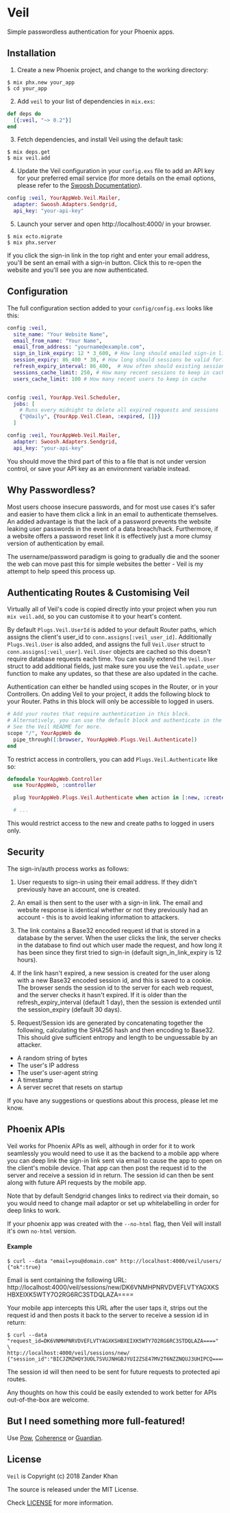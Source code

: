 # Veil

Simple passwordless authentication for your Phoenix apps.

## Installation

1. Create a new Phoenix project, and change to the working directory:

```shell
$ mix phx.new your_app
$ cd your_app
```

2. Add `veil` to your list of dependencies in `mix.exs`:

```elixir
def deps do
  [{:veil, "~> 0.2"}]
end
```

3. Fetch dependencies, and install Veil using the default task:

```shell
$ mix deps.get
$ mix veil.add
```

4. Update the Veil configuration in your `config.exs` file to add an API key for your preferred email service (for more details on the email options, please refer to the [Swoosh Documentation](https://github.com/swoosh/swoosh)).

```elixir
config :veil, YourAppWeb.Veil.Mailer,
  adapter: Swoosh.Adapters.Sendgrid,
  api_key: "your-api-key"
```

5. Launch your server and open http://localhost:4000/ in your browser.

```shell
$ mix ecto.migrate
$ mix phx.server
```

If you click the sign-in link in the top right and enter your email address, you'll be sent an email with a sign-in button. Click this to re-open the website and you'll see you are now authenticated.

## Configuration

The full configuration section added to your `config/config.exs` looks like this:

```elixir
config :veil,
  site_name: "Your Website Name",
  email_from_name: "Your Name",
  email_from_address: "yourname@example.com",
  sign_in_link_expiry: 12 * 3_600, # How long should emailed sign-in links be valid for?
  session_expiry: 86_400 * 30, # How long should sessions be valid for?
  refresh_expiry_interval: 86_400,  # How often should existing sessions be extended to session_expiry
  sessions_cache_limit: 250, # How many recent sessions to keep in cache (to reduce database operations)
  users_cache_limit: 100 # How many recent users to keep in cache


config :veil, YourApp.Veil.Scheduler,
  jobs: [
    # Runs every midnight to delete all expired requests and sessions
    {"@daily", {YourApp.Veil.Clean, :expired, []}}
  ]

config :veil, YourAppWeb.Veil.Mailer,
  adapter: Swoosh.Adapters.Sendgrid,
  api_key: "your-api-key"
```

You should move the third part of this to a file that is not under version control, or save your API key as an environment variable instead.

## Why Passwordless?

Most users choose insecure passwords, and for most use cases it's safer and easier to have them click a link in an email to authenticate themselves. An added advantage is that the lack of a password prevents the website leaking user passwords in the event of a data breach/hack. Furthermore, if a website offers a password reset link it is effectively just a more clumsy version of authentication by email.

The username/password paradigm is going to gradually die and the sooner the web can move past this for simple websites the better - Veil is my attempt to help speed this process up.

## Authenticating Routes & Customising Veil

Virtually all of Veil's code is copied directly into your project when you run `mix veil.add`, so you can customise it to your heart's content.

By default `Plugs.Veil.UserId` is added to your default Router paths, which assigns the client's user_id to `conn.assigns[:veil_user_id]`. Additionally `Plugs.Veil.User` is also added, and assigns the full `Veil.User` struct to `conn.assigns[:veil_user]`. `Veil.User` objects are cached so this doesn't require database requests each time. You can easily extend the `Veil.User` struct to add additional fields, just make sure you use the `Veil.update_user` function to make any updates, so that these are also updated in the cache.

Authentication can either be handled using scopes in the Router, or in your Controllers. On adding Veil to your project, it adds the following block to your Router. Paths in this block will only be accessible to logged in users.

```elixir
# Add your routes that require authentication in this block.
# Alternatively, you can use the default block and authenticate in the controllers.
# See the Veil README for more.
scope "/", YourAppWeb do
  pipe_through([:browser, YourAppWeb.Plugs.Veil.Authenticate])
end
```

To restrict access in controllers, you can add `Plugs.Veil.Authenticate` like so:

```elixir
defmodule YourAppWeb.Controller
  use YourAppWeb, :controller

  plug YourAppWeb.Plugs.Veil.Authenticate when action in [:new, :create]

  # ...
```

This would restrict access to the new and create paths to logged in users only.

## Security

The sign-in/auth process works as follows:

1. User requests to sign-in using their email address. If they didn't previously have an account, one is created.

2. An email is then sent to the user with a sign-in link. The email and website response is identical whether or not they previously had an account - this is to avoid leaking information to attackers.

3. The link contains a Base32 encoded request id that is stored in a database by the server. When the user clicks the link, the server checks in the database to find out which user made the request, and how long it has been since they first tried to sign-in (default sign\_in\_link_expiry is 12 hours).

4. If the link hasn't expired, a new session is created for the user along with a new Base32 encoded session id, and this is saved to a cookie. The browser sends the session id to the server for each web request, and the server checks it hasn't expired. If it is older than the refresh\_expiry\_interval (default 1 day), then the session is extended until the session_expiry (default 30 days).

5. Request/Session ids are generated by concatenating together the following, calculating the SHA256 hash and then encoding to Base32. This should give sufficient entropy and length to be unguessable by an attacker.
  - A random string of bytes
  - The user's IP address
  - The user's user-agent string
  - A timestamp
  - A server secret that resets on startup

If you have any suggestions or questions about this process, please let me know.

## Phoenix APIs

Veil works for Phoenix APIs as well, although in order for it to work seamlessly you would need to use it as the backend to a mobile app where you can deep link the sign-in link sent via email to cause the app to open on the client's mobile device. That app can then post the request id to the server and receive a session id in return. The session id can then be sent along with future API requests by the mobile app.

Note that by default Sendgrid changes links to redirect via their domain, so you would need to change mail adaptor or set up whitelabelling in order for deep links to work.

If your phoenix app was created with the `--no-html` flag, then Veil will install it's own `no-html` version.

#### Example

```shell
$ curl --data "email=you@domain.com" http://localhost:4000/veil/users/
{"ok":true}
```

Email is sent containing the following URL:
http://localhost:4000/veil/sessions/new/DK6VNMHPNRVDVEFLVTYAGXKSHBXEIXK5WTY7O2RG6RC3STDQLAZA====

Your mobile app intercepts this URL after the user taps it, strips out the request id and then posts it back to the server to receive a session id in return:

```shell
$ curl --data "request_id=DK6VNMHPNRVDVEFLVTYAGXKSHBXEIXK5WTY7O2RG6RC3STDQLAZA====" \
http://localhost:4000/veil/sessions/new/
{"session_id":"BICJZMZHQY3UOL7SVUJNHGBJYUI2ZSE47MV2T6NZZNQUJ3UHIPCQ===="}
```

The session id will then need to be sent for future requests to protected api routes.

Any thoughts on how this could be easily extended to work better for APIs out-of-the-box are welcome.

## But I need something more full-featured!

Use [Pow](https://github.com/danschultzer/pow), [Coherence](https://github.com/smpallen99/coherence) or [Guardian](https://github.com/ueberauth/guardian).

## License

`Veil` is Copyright (c) 2018 Zander Khan

The source is released under the MIT License.

Check [LICENSE](LICENSE) for more information.
